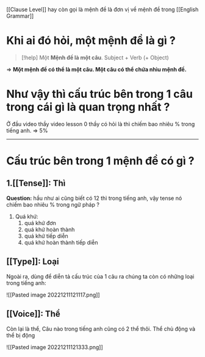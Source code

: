 [[Clause Level]] hay còn gọi là mệnh đề là đơn vị về mệnh đề trong [[English Grammar]]

# Khi ai đó hỏi, một mệnh đề là gì ?


> [!help] 
> Một **Mệnh đề là một câu**.
> Subject + Verb (+ Object)

=> **Một mệnh đề có thể là một câu. Một câu có thể chứa nhìu mệnh đề.**

# Như vậy thì cấu trúc bên trong  1 câu trong cái gì là quan trọng nhất ?
Ở đầu video thầy video lesson 0 thầy có hỏi là thì chiếm bao nhiêu % trong tiếng anh.
=> 5%

---
# Cấu trúc bên trong 1 mệnh đề có gì ? 


## 1.[[Tense]]: Thì
**Question:** hầu như ai cũng biết có 12 thì trong tiếng anh, vậy tense nó chiếm bao nhiêu % trong ngữ pháp ?

1. Quá khứ:
	1. quá khứ đơn
	2. quá khứ hoàn thành
	3. quá khứ tiếp diễn
	4. quá khứ hoàn thành tiếp diễn

## [[Type]]: Loại
Ngoài ra, dùng để diễn tả cấu trúc của 1 câu ra chúng ta còn có những loại trong tiếng anh:

![[Pasted image 20221211121117.png]]


## [[Voice]]: Thể
Còn lại là thể, Câu nào trong tiếng anh cũng có 2 thể thôi.
Thể chủ động và thể bị động

![[Pasted image 20221211121333.png]]



